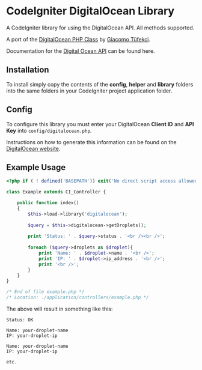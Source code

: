 CodeIgniter DigitalOcean Library
========================

A CodeIgniter library for using the DigitalOcean API. All methods supported.

A port of the [DigitalOcean PHP Class](https://github.com/tuefekci/DigitalOcean-PHP-Class) by [Giacomo Tüfekci](https://github.com/tuefekci).

Documentation for the [Digital Ocean API](https://www.digitalocean.com/api) can be found here.

Installation
---------------------
To install simply copy the contents of the **config**, **helper** and **library** folders into the same folders in your CodeIgniter project application folder.


Config
---------------------
To configure this library you must enter your DigitalOcean **Client ID** and **API Key** into `config/digitalocean.php`.

Instructions on how to generate this information can be found on the [DigitalOcean website](https://www.digitalocean.com/community/articles/how-to-use-the-digitalocean-api).

Example Usage
---------------------
```PHP
<?php if ( ! defined('BASEPATH')) exit('No direct script access allowed');

class Example extends CI_Controller {

	public function index()
	{
		$this->load->library('digitalocean');
		
		$query = $this->digitalocean->getDroplets();
		
		print 'Status: ' . $query->status . '<br /><br />';
		
		foreach ($query->droplets as $droplet){
			print 'Name: ' . $droplet->name . '<br />';
			print 'IP: ' . $droplet->ip_address . '<br />';
			print '<br />';
		}
	}
}

/* End of file example.php */
/* Location: ./application/controllers/example.php */
```
The above will result in something like this:
```
Status: OK

Name: your-droplet-name
IP: your-droplet-ip

Name: your-droplet-name
IP: your-droplet-ip

etc.
```